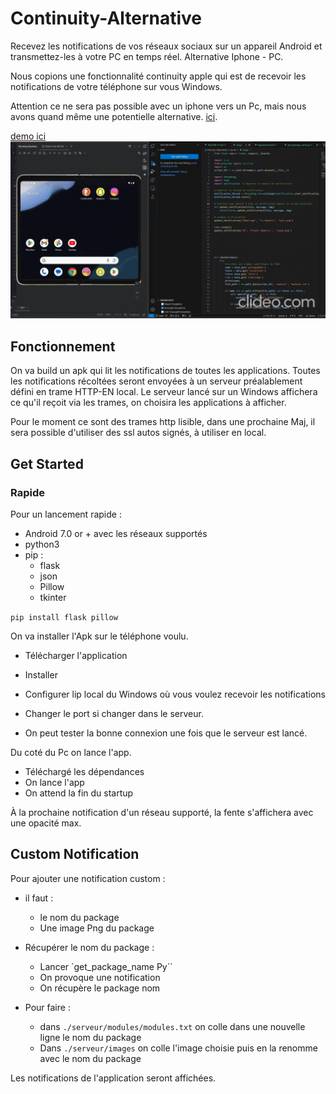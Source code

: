 # Continuity-Alternative
Recevez les notifications de vos réseaux sociaux sur un appareil Android et transmettez-les à votre PC en temps réel. Alternative Iphone - PC.


Nous copions une fonctionnalité continuity apple qui est de recevoir les notifications de votre téléphone sur vous Windows.

Attention ce ne sera pas possible avec un iphone vers un Pc, mais nous avons quand même une potentielle alternative. [ici](./iOs-Iphone-user.md).

[demo ici](./img/demo.mp4)
![demo ici](./img/demo.gif)


## Fonctionnement

On va build un apk qui lit les notifications de toutes les applications. Toutes les notifications récoltées seront envoyées à un serveur préalablement défini en trame HTTP-EN local. Le serveur lancé sur un Windows affichera ce qu'il reçoit via les trames, on choisira les applications à afficher.

Pour le moment ce sont des trames http lisible, dans une prochaine Maj, il sera possible d'utiliser des ssl autos signés, à utiliser en local.

## Get Started


### Rapide
Pour un lancement rapide :

- Android 7.0 or + avec les réseaux supportés
- python3
- pip :
    - flask
    - json
    - Pillow
    - tkinter

```pip install flask pillow```

On va installer l'Apk sur le téléphone voulu.

- Télécharger l'application
- Installer
- Configurer lip local du Windows où vous voulez recevoir les notifications
- Changer le port si changer dans le serveur.

- On peut tester la bonne connexion une fois que le serveur est lancé.

Du coté du Pc on lance l'app.

- Téléchargé les dépendances
- On lance l'app
- On attend la fin du startup

À la prochaine notification d'un réseau supporté, la fente s'affichera avec une opacité max.



## Custom Notification


Pour ajouter une notification custom :

- il faut :
    - le nom du package
    - Une image Png du package

- Récupérer le nom du package :
    - Lancer `get_package_name Py``
    - On provoque une notification 
    - On récupère le package nom

- Pour faire :
    - dans `./serveur/modules/modules.txt` on colle dans une nouvelle ligne le nom du package
    - Dans `./serveur/images` on colle l'image choisie puis en la renomme avec le nom du package

Les notifications de l'application seront affichées.